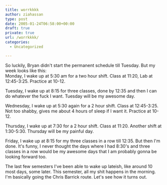 ```yaml
---
title: worrkkkk
author: ziahassan
type: post
date: 2005-01-24T06:58:00+00:00
draft: true
private: true
url: /worrkkkk/
categories:
  - Uncategorized

---
```

So luckily, Bryan didn&apos;t start the permanent schedule till Tuesday. But my week looks like this:  
Monday, I wake up at 5:30 am for a two hour shift. Class at 11:20, Lab at 12:45-3:25. Practice at 10-12.

Tuesday, I wake up at 8:15 for three classes, done by 12:35 and then I can do whatever the fuck I want. Tuesday will be my awesome day.

Wednesday, I wake up at 5:30 again for a 2 hour shift. Class at 12:45-3:25. Not too shabby, gives me about 4 hours of sleep if I want it. Practice at 10-12.

Thursday, I wake up at 7:30 for a 2 hour shift. Class at 11:20. Another shift at 1:30-5:30. Thursday will be my painful day.

Friday, I wake up at 8:15 for my three classes in a row till 12:35. But then I&apos;m done. It&apos;s funny, I never thought the days where I had 8:30&apos;s and three classes in a row would be my awesome days that I am probably gonna be looking forward too.

The last few semesters I&apos;ve been able to wake up lateish, like around 10 most days, some later. This semester, all my shit happens in the morning. I&apos;m basically going the Chris Barrick route. Let&apos;s see how it turns out.